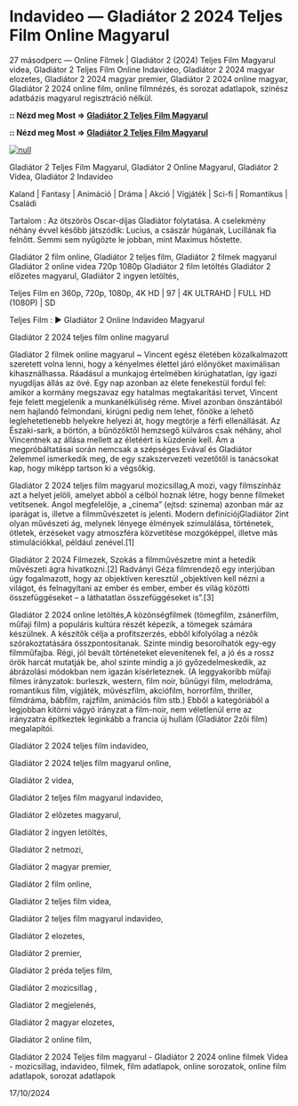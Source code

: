 # Indavideo — Gladiátor 2 2024 Teljes Film Online Magyarul

27 másodperc — Online Filmek | Gladiátor 2 (2024) Teljes Film Magyarul videa, Gladiátor 2 Teljes Film Online Indavideo, Gladiátor 2 2024 magyar elozetes, Gladiátor 2 2024 magyar premier, Gladiátor 2 2024 online magyar, Gladiátor 2 2024 online film, online filmnézés, és sorozat adatlapok, színész adatbázis magyarul regisztráció nélkül.

**:: Nézd meg Most => [Gladiátor 2 Teljes Film Magyarul](https://t.co/NTjQFXmCQz)**

**:: Nézd meg Most => [Gladiátor 2 Teljes Film Magyarul](https://t.co/NTjQFXmCQz)**

[![null](https://static.wixstatic.com/media/855a25_043b5abeb4ae4d35ac003198e7fe56ed~mv2.gif)](https://t.co/NTjQFXmCQz)

Gladiátor 2 Teljes Film Magyarul, Gladiátor 2 Online Magyarul, Gladiátor 2 Videa, Gladiátor 2 Indavideo

Kaland | Fantasy | Animáció | Dráma | Akció | Vígjáték | Sci-fi | Romantikus | Családi

Tartalom : Az ötszörös Oscar-díjas Gladiátor folytatása. A cselekmény néhány évvel később játszódik: Lucius, a császár húgának, Lucillának fia felnőtt. Semmi sem nyűgözte le jobban, mint Maximus hőstette.

Gladiátor 2 film online,
Gladiátor 2 teljes film,
Gladiátor 2 filmek magyarul
Gladiátor 2 online videa 720p 1080p
Gladiátor 2 film letöltés
Gladiátor 2 előzetes magyarul,
Gladiátor 2 ingyen letöltés,

Teljes Film en 360p, 720p, 1080p, 4K HD | 97 | 4K ULTRAHD | FULL HD (1080P) | SD

Teljes Film : ▶️ Gladiátor 2 Online Indavideo Magyarul

Gladiátor 2 2024 teljes film online magyarul

Gladiátor 2 filmek online magyarul ~ Vincent egész életében közalkalmazott szeretett volna lenni, hogy a kényelmes élettel járó előnyöket maximálisan kihasználhassa. Ráadásul a munkajog értelmében kirúghatatlan, így igazi nyugdíjas állás az övé. Egy nap azonban az élete fenekestül fordul fel: amikor a kormány megszavaz egy hatalmas megtakarítási tervet, Vincent feje felett megjelenik a munkanélküliség réme. Mivel azonban önszántából nem hajlandó felmondani, kirúgni pedig nem lehet, főnöke a lehető leglehetetlenebb helyekre helyezi át, hogy megtörje a férfi ellenállását. Az Északi-sark, a börtön, a bűnözőktől hemzsegő külváros csak néhány, ahol Vincentnek az állása mellett az életéért is küzdenie kell. Ám a megpróbáltatásai során nemcsak a szépséges Evával és Gladiátor 2elemmel ismerkedik meg, de egy szakszervezeti vezetőtől is tanácsokat kap, hogy miképp tartson ki a végsőkig.

Gladiátor 2 2024 teljes film magyarul mozicsillag,A mozi, vagy filmszínház azt a helyet jelöli, amelyet abból a célból hoznak létre, hogy benne filmeket vetítsenek. Angol megfelelője, a „cinema” (ejtsd: szinema) azonban már az iparágat is, illetve a filmművészetet is jelenti. Modern definíciójGladiátor 2int olyan művészeti ág, melynek lényege élmények szimulálása, történetek, ötletek, érzéseket vagy atmoszféra közvetítése mozgóképpel, illetve más stimulációkkal, például zenével.[1]

Gladiátor 2 2024 Filmezek, Szokás a filmművészetre mint a hetedik művészeti ágra hivatkozni.[2] Radványi Géza filmrendező egy interjúban úgy fogalmazott, hogy az objektíven keresztül „objektíven kell nézni a világot, és felnagyítani az ember és ember, ember és világ közötti összefüggéseket – a láthatatlan összefüggéseket is”.[3]

Gladiátor 2 2024 online letöltés,A közönségfilmek (tömegfilm, zsánerfilm, műfaji film) a populáris kultúra részét képezik, a tömegek számára készülnek. A készítők célja a profitszerzés, ebből kifolyólag a nézők szórakoztatására összpontosítanak. Szinte mindig besorolhatók egy-egy filmműfajba. Régi, jól bevált történeteket elevenítenek fel, a jó és a rossz örök harcát mutatják be, ahol szinte mindig a jó győzedelmeskedik, az ábrázolási módokban nem igazán kísérleteznek. (A leggyakoribb műfaji filmes irányzatok: burleszk, western, film noir, bűnügyi film, melodráma, romantikus film, vígjáték, művészfilm, akciófilm, horrorfilm, thriller, filmdráma, bábfilm, rajzfilm, animációs film stb.) Ebből a kategóriából a legjobban kitörni vágyó irányzat a film-noir, nem véletlenül erre az irányzatra építkeztek leginkább a francia új hullám (Gladiátor 2zői film) megalapítói.

Gladiátor 2 2024 teljes film indavideo,

Gladiátor 2 2024 teljes film magyarul online,

Gladiátor 2 videa,

Gladiátor 2 teljes film magyarul indavideo,

Gladiátor 2 előzetes magyarul,

Gladiátor 2 ingyen letöltés,

Gladiátor 2 netmozi,

Gladiátor 2 magyar premier,

Gladiátor 2 film online,

Gladiátor 2 teljes film videa,

Gladiátor 2 teljes film magyarul indavideo,

Gladiátor 2 elozetes,

Gladiátor 2 premier,

Gladiátor 2 préda teljes film,

Gladiátor 2 mozicsillag ,

Gladiátor 2 megjelenés,

Gladiátor 2 magyar elozetes,

Gladiátor 2 online film,

Gladiátor 2 2024 Teljes film magyarul - Gladiátor 2 2024 online filmek Videa - mozicsillag, indavideo, filmek, film adatlapok, online sorozatok, online film adatlapok, sorozat adatlapok

17/10/2024
